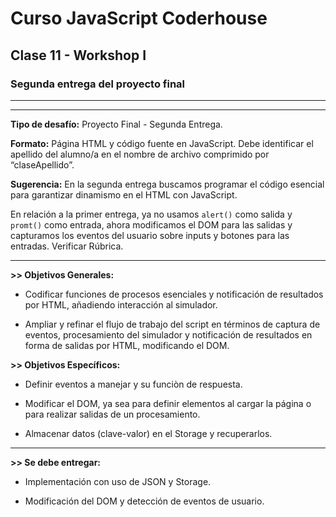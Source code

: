 # Curso JavaScript Coderhouse

## Clase 11 - Workshop I

### Segunda entrega del proyecto final

---

---

**Tipo de desafío:** 
Proyecto Final - Segunda Entrega.

**Formato:** 
Página HTML y código fuente en JavaScript. Debe identificar el apellido del alumno/a en el nombre de archivo comprimido por “claseApellido”. 

**Sugerencia:**
En la segunda entrega buscamos programar el código esencial para garantizar dinamismo en el HTML con JavaScript. 

En relación a la primer entrega, ya no usamos `alert()` como salida y `promt()` como entrada, ahora modificamos el DOM para las salidas y capturamos los eventos del usuario sobre inputs y botones para las entradas. Verificar Rúbrica.

---

**>> Objetivos Generales:**

- Codificar funciones de procesos esenciales y notificación de resultados por HTML, añadiendo interacción al simulador. 

- Ampliar y refinar el flujo de trabajo del script en términos de captura de eventos, procesamiento del simulador y notificación de resultados en forma de salidas por HTML, modificando el DOM.


**>> Objetivos Específicos:**

- Definir eventos a manejar y su funciòn de respuesta.

- Modificar el DOM, ya sea para definir elementos al cargar la página o para realizar salidas de un procesamiento.

- Almacenar datos (clave-valor) en el Storage y recuperarlos.


---

**>> Se debe entregar:**

- Implementación con uso de JSON y Storage. 

- Modificación del DOM y detección de eventos de usuario.
